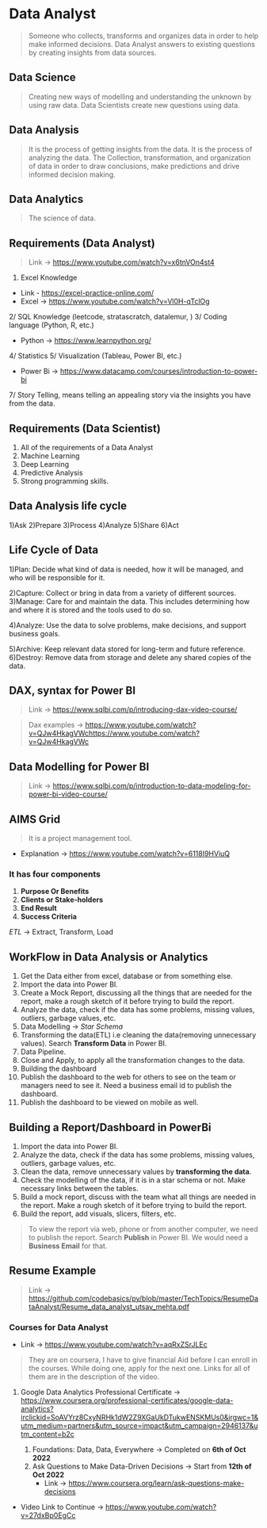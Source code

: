 # Data Analyst

> Someone who collects, transforms and organizes data in order to help make informed decisions.
>Data Analyst answers to existing questions by creating insights from data sources.

## Data Science

> Creating new ways of modelling and understanding the unknown by using raw data.
> Data Scientists create new questions using data.

## Data Analysis

> It is the process of getting insights from the data. It is the process of analyzing the data.
> The Collection, transformation, and organization of data in order to draw conclusions, make predictions and drive informed decision making.

## Data Analytics

> The science of data.

## Requirements (Data Analyst)

> Link -> <https://www.youtube.com/watch?v=x6tnVOn4st4>

1) Excel Knowledge

* Link - <https://excel-practice-online.com/>
* Excel -> <https://www.youtube.com/watch?v=Vl0H-qTclOg>

2/ SQL Knowledge (leetcode, stratascratch, datalemur, )
3/ Coding language (Python, R, etc.)

* Python -> <https://www.learnpython.org/>

4/ Statistics
5/ Visualization (Tableau, Power BI, etc.)

* Power Bi -> <https://www.datacamp.com/courses/introduction-to-power-bi>

7/ Story Telling, means telling an appealing story via the insights you have from the data.

## Requirements (Data Scientist)

1) All of the requirements of a Data Analyst
2) Machine Learning
3) Deep Learning
4) Predictive Analysis
5) Strong programming skills.

## Data Analysis life cycle

1)Ask
2)Prepare
3)Process
4)Analyze
5)Share
6)Act

## Life Cycle of Data

1)Plan: Decide what kind of data is needed, how it will be managed, and who will be responsible for it.

2)Capture: Collect or bring in data from a variety of different sources.
3)Manage: Care for and maintain the data. This includes determining how and where it is stored and the tools used to do so.

4)Analyze: Use the data to solve problems, make decisions, and support business goals.

5)Archive: Keep relevant data stored for long-term and future reference.
6)Destroy: Remove data from storage and delete any shared copies of the data.

## DAX, syntax for Power BI

> Link -> <https://www.sqlbi.com/p/introducing-dax-video-course/>

> Dax examples -> <https://www.youtube.com/watch?v=QJw4HkagVWchttps://www.youtube.com/watch?v=QJw4HkagVWc>

## Data Modelling for Power BI

> Link -> <https://www.sqlbi.com/p/introduction-to-data-modeling-for-power-bi-video-course/>

## AIMS Grid

> It is a project management tool.

* Explanation -> <https://www.youtube.com/watch?v=6118I9HViuQ>

### It has four components

1) **Purpose Or Benefits**
2) **Clients or Stake-holders**
3) **End Result**
4) **Success Criteria**

*ETL* -> Extract, Transform, Load

## WorkFlow in Data Analysis or Analytics

1) Get the Data either from excel, database or from something else.
2) Import the data into Power BI.
3) Create a Mock Report, discussing all the things that are needed for the report, make a rough sketch of it before trying to build the report.
4) Analyze the data, check if the data has some problems, missing values, outliers, garbage values, etc.
5) Data Modelling -> *Star Schema*
6) Transforming the data(ETL) i.e cleaning the data(removing unnecessary values). Search **Transform Data** in Power BI.
7) Data Pipeline.
8) Close and Apply, to apply all the transformation changes to the data.
9) Building the dashboard
10) Publish the dashboard to the web for others to see on the team or managers need to see it. Need a business email id to publish the dashboard.
11) Publish the dashboard to be viewed on mobile as well.

## Building a Report/Dashboard in PowerBi

1) Import the data into Power BI.
2) Analyze the data, check if the data has some problems, missing values, outliers, garbage values, etc.
3) Clean the data, remove unnecessary values by **transforming the data**.
4) Check the modelling of the data, if it is in a star schema or not. Make necessary links between the tables.
5) Build a mock report, discuss with the team what all things are needed in the report. Make a rough sketch of it before trying to build the report.
6) Build the report, add visuals, slicers, filters, etc.

> To view the report via web, phone or from another computer, we need to publish the report. Search **Publish** in Power BI. We would need a **Business Email** for that.

## Resume Example

> Link -> <https://github.com/codebasics/py/blob/master/TechTopics/ResumeDataAnalyst/Resume_data_analyst_utsav_mehta.pdf>

### Courses for Data Analyst

* Link -> <https://www.youtube.com/watch?v=aqRxZSrJLEc>

> They are on coursera, I have to give financial Aid before I can enroll in the courses. While doing one, apply for the next one. Links for all of them are in the description of the video.

1) Google Data Analytics Professional Certificate -> <https://www.coursera.org/professional-certificates/google-data-analytics?irclickid=SoAVYrz8CxyNRHk1dW2Z9XGaUkDTukwENSKMUs0&irgwc=1&utm_medium=partners&utm_source=impact&utm_campaign=2946137&utm_content=b2c>

    1. Foundations: Data, Data, Everywhere -> Completed on **6th of Oct 2022**
    2. Ask Questions to Make Data-Driven Decisions -> Start from **12th of Oct 2022**
        * Link -> <https://www.coursera.org/learn/ask-questions-make-decisions>

* Video Link to Continue -> <https://www.youtube.com/watch?v=27dxBp0EgCc>
